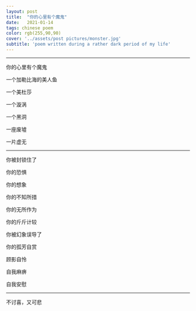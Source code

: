 ```yaml
---
layout: post
title:  "你的心里有个魔鬼"
date:   2021-01-14
tags: chinese poem
color: rgb(255,90,90)
cover: '../assets/post pictures/monster.jpg'
subtitle: 'poem written during a rather dark period of my life'
---
```



*****

你的心里有个魔鬼

一个加勒比海的美人鱼

一个美杜莎

一个漩涡

一个黑洞

一座废墟

一片虚无

*****

你被封锁住了

你的恐惧

你的想象

你的不知所措

你的无所作为

你的斤斤计较

你被幻象误导了

你的孤芳自赏

顾影自怜

自我麻痹

自我安慰

*****

不讨喜，又可悲